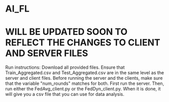 # AI_FL
# WILL BE UPDATED SOON TO REFLECT THE CHANGES TO CLIENT AND SERVER FILES

Run instructions:
Download all provided files. Ensure that Train_Aggregated.csv and Test_Aggregated.csv are in the same level as the server and client files. Before running the server and the clients, make sure that the variable "num_rounds" matches for both. First run the server. Then, run either the FedAvg_client.py or the FedDyn_client.py. When it is done, it will give you a csv file that you can use for data analysis.
